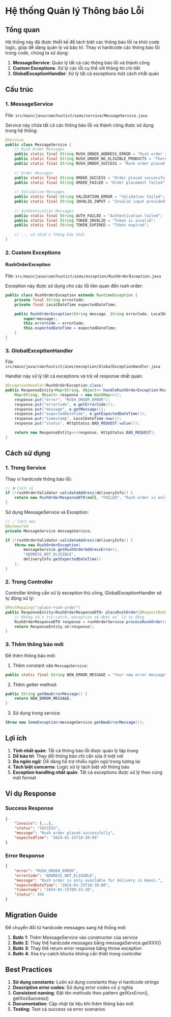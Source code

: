 # Hệ thống Quản lý Thông báo Lỗi

## Tổng quan

Hệ thống này đã được thiết kế để tách biệt các thông báo lỗi ra khỏi code logic, giúp dễ dàng quản lý và bảo trì. Thay vì hardcode các thông báo lỗi trong code, chúng ta sử dụng:

1. **MessageService**: Quản lý tất cả các thông báo lỗi và thành công
2. **Custom Exceptions**: Xử lý các lỗi cụ thể với thông tin chi tiết
3. **GlobalExceptionHandler**: Xử lý tất cả exceptions một cách nhất quán

## Cấu trúc

### 1. MessageService

File: `src/main/java/com/hustict/aims/service/MessageService.java`

Service này chứa tất cả các thông báo lỗi và thành công được sử dụng trong hệ thống:

```java
@Service
public class MessageService {
    // Rush Order Messages
    public static final String RUSH_ORDER_ADDRESS_ERROR = "Rush order is only available for delivery in Hanoi.";
    public static final String RUSH_ORDER_NO_ELIGIBLE_PRODUCTS = "There are no products eligible for rush order.";
    public static final String RUSH_ORDER_SUCCESS = "Rush order placed successfully";
    
    // Order Messages
    public static final String ORDER_SUCCESS = "Order placed successfully";
    public static final String ORDER_FAILED = "Order placement failed";
    
    // Validation Messages
    public static final String VALIDATION_ERROR = "Validation failed";
    public static final String INVALID_INPUT = "Invalid input provided";
    
    // Authentication Messages
    public static final String AUTH_FAILED = "Authentication failed";
    public static final String TOKEN_INVALID = "Token is invalid";
    public static final String TOKEN_EXPIRED = "Token expired";
    
    // ... và nhiều thông báo khác
}
```

### 2. Custom Exceptions

#### RushOrderException
File: `src/main/java/com/hustict/aims/exception/RushOrderException.java`

Exception này được sử dụng cho các lỗi liên quan đến rush order:

```java
public class RushOrderException extends RuntimeException {
    private final String errorCode;
    private final LocalDateTime expectedDateTime;

    public RushOrderException(String message, String errorCode, LocalDateTime expectedDateTime) {
        super(message);
        this.errorCode = errorCode;
        this.expectedDateTime = expectedDateTime;
    }
}
```

### 3. GlobalExceptionHandler

File: `src/main/java/com/hustict/aims/exception/GlobalExceptionHandler.java`

Handler này xử lý tất cả exceptions và trả về response nhất quán:

```java
@ExceptionHandler(RushOrderException.class)
public ResponseEntity<Map<String, Object>> handleRushOrderException(RushOrderException e) {
    Map<String, Object> response = new HashMap<>();
    response.put("error", "RUSH_ORDER_ERROR");
    response.put("errorCode", e.getErrorCode());
    response.put("message", e.getMessage());
    response.put("expectedDateTime", e.getExpectedDateTime());
    response.put("timestamp", LocalDateTime.now());
    response.put("status", HttpStatus.BAD_REQUEST.value());

    return new ResponseEntity<>(response, HttpStatus.BAD_REQUEST);
}
```

## Cách sử dụng

### 1. Trong Service

Thay vì hardcode thông báo lỗi:

```java
// ❌ Cách cũ
if (!rushOrderValidator.validateAddress(deliveryInfo)) {
    return new RushOrderResponseDTO(null, "FAILED", "Rush order is only available for delivery in Hanoi.", deliveryInfo.getExpectedDateTime());
}
```

Sử dụng MessageService và Exception:

```java
// ✅ Cách mới
@Autowired
private MessageService messageService;

if (!rushOrderValidator.validateAddress(deliveryInfo)) {
    throw new RushOrderException(
        messageService.getRushOrderAddressError(), 
        "ADDRESS_NOT_ELIGIBLE", 
        deliveryInfo.getExpectedDateTime()
    );
}
```

### 2. Trong Controller

Controller không cần xử lý exception thủ công, GlobalExceptionHandler sẽ tự động xử lý:

```java
@PostMapping("/place-rush-order")
public ResponseEntity<RushOrderResponseDTO> placeRushOrder(@RequestBody RushOrderRequestDTO request) {
    // Không cần try-catch, exception sẽ được xử lý tự động
    RushOrderResponseDTO response = rushOrderService.processRushOrder(request);
    return ResponseEntity.ok(response);
}
```

### 3. Thêm thông báo mới

Để thêm thông báo mới:

1. Thêm constant vào `MessageService`:
```java
public static final String NEW_ERROR_MESSAGE = "Your new error message";
```

2. Thêm getter method:
```java
public String getNewErrorMessage() {
    return NEW_ERROR_MESSAGE;
}
```

3. Sử dụng trong service:
```java
throw new SomeException(messageService.getNewErrorMessage());
```

## Lợi ích

1. **Tính nhất quán**: Tất cả thông báo lỗi được quản lý tập trung
2. **Dễ bảo trì**: Thay đổi thông báo chỉ cần sửa ở một nơi
3. **Đa ngôn ngữ**: Dễ dàng hỗ trợ nhiều ngôn ngữ trong tương lai
4. **Tách biệt concerns**: Logic xử lý tách biệt với thông báo
5. **Exception handling nhất quán**: Tất cả exceptions được xử lý theo cùng một format

## Ví dụ Response

### Success Response
```json
{
    "invoice": {...},
    "status": "SUCCESS",
    "message": "Rush order placed successfully",
    "expectedTime": "2024-01-15T10:30:00"
}
```

### Error Response
```json
{
    "error": "RUSH_ORDER_ERROR",
    "errorCode": "ADDRESS_NOT_ELIGIBLE",
    "message": "Rush order is only available for delivery in Hanoi.",
    "expectedDateTime": "2024-01-15T10:30:00",
    "timestamp": "2024-01-15T09:15:30",
    "status": 400
}
```

## Migration Guide

Để chuyển đổi từ hardcode messages sang hệ thống mới:

1. **Bước 1**: Thêm MessageService vào constructor của service
2. **Bước 2**: Thay thế hardcode messages bằng messageService.getXXX()
3. **Bước 3**: Thay thế return error response bằng throw exception
4. **Bước 4**: Xóa try-catch blocks không cần thiết trong controller

## Best Practices

1. **Sử dụng constants**: Luôn sử dụng constants thay vì hardcode strings
2. **Descriptive error codes**: Sử dụng error codes có ý nghĩa
3. **Consistent naming**: Đặt tên methods theo pattern getXxxError(), getXxxSuccess()
4. **Documentation**: Cập nhật tài liệu khi thêm thông báo mới
5. **Testing**: Test cả success và error scenarios 